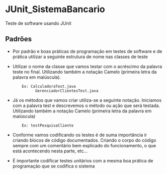 # JUnit_SistemaBancario
Teste de software usando JUnit


## Padrões

- Por padrão e boas práticas de programação em testes de software e de prática utilizar a seguinte estrutura de nome nas classes de teste

- Utilizar o nome da classe que vamos testar com o acréscimo da palavra teste no final. Utilizando também a notação Camelo (primeira letra da palavra em maiúscula).

          Ex: CalculadoraTest.java
                GerenciadorClientesTest.java

- Já os métodos que vamos criar utiliza-se a seguinte notação. Iniciamos com a palavra test e descrevemos o método ou ação que será testada. Utilizando também a notação Camelo (primeira letra da palavra em maiúscula)

          Ex: testPesquisaCliente

- Conforme vamos codificando os testes é de suma importância ir criando blocos de código documentados. Criando o corpo do código sempre com um comentário bem explicado do funcionamento, o que está acontecendo nesta parte, etc…

- É importante codificar testes unitários com a mesma boa prática de programação que se codifica o sistema

